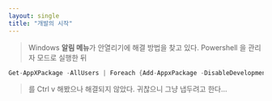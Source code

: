 ```yaml
---
layout: single
title: "개발의 시작"
---
```

> Windows **알림 메뉴**가 안열리기에 해결 방법을 찾고 있다.
    Powershell 을 관리자 모드로 실행한 뒤

```C
Get-AppXPackage -AllUsers | Foreach {Add-AppxPackage -DisableDevelopmentMode -Register "$($_.InstallLocation)\AppXManifest.xml"}
```

> 를 Ctrl v 해봤으나 해결되지 않았다.
> 귀찮으니 그냥 냅두려고 한다...
> 